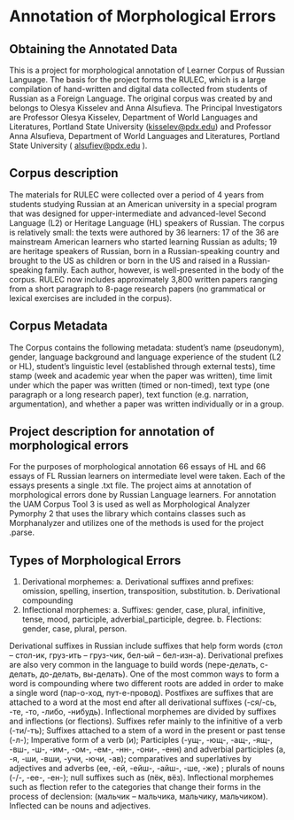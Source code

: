 # Annotation of Morphological Errors 

## Obtaining the Annotated Data
This is a project for morphological annotation of Learner Corpus of Russian Language. The basis for the project forms the RULEC, which is a large compilation of hand-written and digital data collected from students of Russian as a Foreign Language. The original corpus was created by and belongs to Olesya Kisselev and Anna Alsufieva. The Principal Investigators are Professor Olesya Kisselev, Department of World Languages and Literatures, Portland State University (kisselev@pdx.edu) and Professor Anna Alsufieva, Department of World Languages and Literatures, Portland State University ( alsufiev@pdx.edu ). 

## Corpus description
The materials for RULEC were collected over a period of 4 years from students studying Russian at an American university in a special program that was designed for upper-intermediate and advanced-level Second Language (L2) or Heritage Language (HL) speakers of Russian. The corpus is relatively small: the texts were authored by 36 learners: 17 of the 36 are mainstream American learners who started learning Russian as adults; 19 are heritage speakers of Russian, born in a Russian-speaking country and brought to the US as children or born in the US and raised in a Russian-speaking family. Each author, however, is well-presented in the body of the corpus. RULEC now includes approximately 3,800 written papers ranging from a short paragraph to 8-page research papers (no grammatical or lexical exercises are included in the corpus).

## Corpus Metadata 
The Corpus contains the following metadata: student’s name (pseudonym),
gender, language background and language experience of the student (L2 or HL), student’s linguistic level (established through external tests), time stamp (week and academic year when the paper was written), time limit under which the paper was written (timed or non-timed),
text type (one paragraph or a long research paper), text function (e.g. narration, argumentation), and whether a paper was written individually or in a group.

## Project description for annotation of morphological errors
For the purposes of morphological annotation 66 essays of HL and 66 essays of FL Russian learners on intermediate level were taken. Each of the essays presents a single .txt file. 
The project aims at annotation of morphological errors done by Russian Language learners. 
For annotation the UAM Corpus Tool 3 is used as well as Morphological Analyzer Pymorphy 2 that uses the library which contains classes such as Morphanalyzer and utilizes one of the methods is used for the project .parse.

## Types of Morphological Errors 

1. Derivational morphemes:
a. Derivational suffixes annd prefixes: omission, spelling, insertion, transposition, substitution.
b. Derivational compounding 
2. Inflectional morphemes: 
a. Suffixes: gender, case, plural, infinitive, tense, mood, participle, adverbial_participle, degree.
b. Flections: gender, case, plural, person.

Derivational suffixes in Russian include suffixes that help form words (стол – стол-ик, груз-ить – груз-чик, бел-ый – бел-изн-а).
Derivational prefixes are also very common in the language to build words (пере-делать, с-делать, до-делать, вы-делать). 
One of the most common ways to form a word is compounding where two different roots are added in order to make a single word (пар-о-ход, пут-е-провод). 
Postfixes are suffixes that are attached to a word at the most end after all derivational suffixes (-ся/-сь, -те, -то, -либо, -нибудь).
Inflectional morphemes are divided by suffixes and inflections (or flections). Suffixes refer mainly to the infinitive of a verb (-ти/-тъ); Suffixes attached to a stem of a word in the present or past tense (-л-); Imperative form of a verb (и); Participles (-ущ-, -ющ-, -ащ-, -ящ-, -вш-, -ш-, -им-, -ом-, -ем-, -нн-, -они-, -енн) and adverbial participles (а, -я, -ши, -вши, -учи, -ючи, -ав); comparatives and superlatives by adjectives and adverbs (ее, -ей, -ейш-, -айш-, -ше, -же) ; plurals of nouns (-/-, -ее-, -ен-); null suffixes such as (пёк, вёз). Inflectional morphemes such as flection refer to the categories that change their forms in the process of declension: (мальчик – мальчика, мальчику, мальчиком). Inflected can be nouns and adjectives. 


